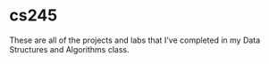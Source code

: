 # cs245
These are all of the projects and labs that I've completed in my Data Structures and Algorithms class.
